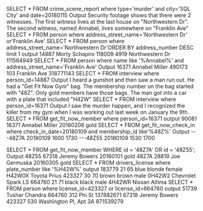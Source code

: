 SELECT *
FROM crime_scene_report where type=&#39;murder&#39; and city=&#39;SQL City&#39; and
date=20180115
Output
Security footage shows that there were 2 witnesses. The first witness lives at the last house on &quot;Northwestern Dr&quot;. The second witness, named Annabel, lives somewhere on &quot;Franklin Ave&quot;
SELECT *
FROM person where address_street_name=&#39;Northwestern Dr&#39; or&#39;Franklin
Ave&#39;
SELECT *
FROM person where address_street_name=&#39;Northwestern Dr&#39;ORDER BY address_number DESC
limit 1
output
14887 Morty Schapiro 118009 4919 Northwestern Dr 111564949
SELECT *
FROM person where name like &#39;%Annabel%&#39; and address_street_name=&#39;Franklin Ave&#39;
Output
16371 Annabel Miller 490173 103 Franklin Ave 318771143
SELECT *
FROM interview where person_id=14887
Output
I heard a gunshot and then saw a man run out. He had a &quot;Get Fit Now Gym&quot;
bag. The membership number on the bag started with &quot;48Z&quot;. Only gold members have those bags. The man got into a car with a plate that included "H42W"
SELECT *
FROM interview where person_id=16371
Output
I saw the murder happen, and I recognized the killer from my gym when I
was working out last week on January the 9th.
SELECT *
FROM get_fit_now_member
where person_id=16371
output
90081 16371 Annabel Miller 20160208 gold
SELECT *
FROM get_fit_now_check_in
where check_in_date=20180109 and membership_id like&#39;%48Z%&#39;
Output
---48Z7A 20180109 1600 1730
---48Z55 20180109 1530 1700

SELECT *
FROM get_fit_now_member
WHERE id = &#39;48Z7A&#39; OR id = &#39;48Z55&#39;;
Output
48Z55 67318 Jeremy Bowers 20160101 gold
48Z7A 28819 Joe Germuska 20160305 gold
SELECT *
FROM drivers_license
where plate_number like &#39;%H42W%&#39;
output
183779 21 65 blue blonde female H42W0X Toyota
Prius
423327 30 70 brown brown male 0H42W2 Chevrolet Spark LS
664760 21 71 black black male 4H42WR Nissan Altima
SELECT *
FROM person
where license_id=423327 or license_id=664760
output
51739 Tushar Chandra 664760 312 Phi St 137882671
67318 Jeremy Bowers 423327 530 Washington Pl, Apt 3A 871539279






